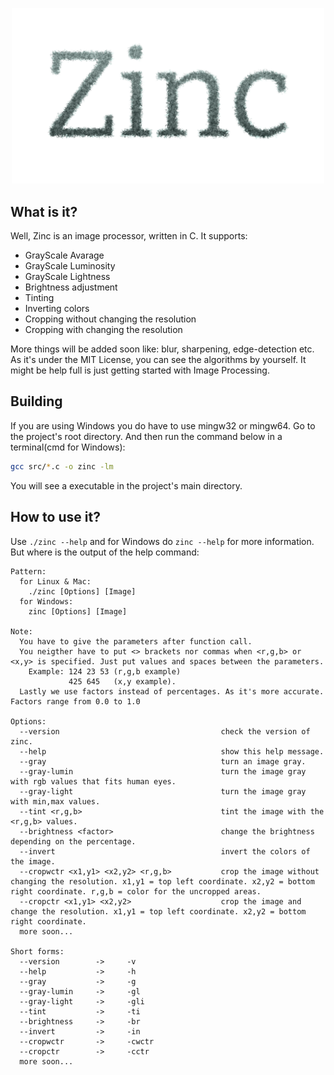 <p align="center">
  <img src="https://github.com/MubinMuhammad/Zinc/blob/master/readme_res/logo.png?raw=true" 
  alt="Zinc Logo" 
  width=500 /> 
</p>

## What is it?
Well, Zinc is an image processor, written in C. It supports:
- GrayScale Avarage
- GrayScale Luminosity 
- GrayScale Lightness
- Brightness adjustment
- Tinting
- Inverting colors
- Cropping without changing the resolution
- Cropping with changing the resolution

More things will be added soon like: blur, sharpening, edge-detection etc. As it's under the MIT License, you can see the algorithms by yourself. It might be help full is just getting started with Image Processing.

## Building
If you are using Windows you do have to use mingw32 or mingw64.
Go to the project's root directory. And then run the command below in a terminal(cmd for Windows):
```bash
gcc src/*.c -o zinc -lm
```
You will see a executable in the project's main directory.

## How to use it?
Use `./zinc --help` and for Windows do `zinc --help` for more information.
But where is the output of the help command:

```
Pattern:
  for Linux & Mac:
    ./zinc [Options] [Image]
  for Windows:
    zinc [Options] [Image]

Note:
  You have to give the parameters after function call.
  You neigther have to put <> brackets nor commas when <r,g,b> or <x,y> is specified. Just put values and spaces between the parameters.
    Example: 124 23 53 (r,g,b example)
             425 645   (x,y example).
  Lastly we use factors instead of percentages. As it's more accurate. Factors range from 0.0 to 1.0

Options:
  --version                                    check the version of zinc.
  --help                                       show this help message.
  --gray                                       turn an image gray.
  --gray-lumin                                 turn the image gray with rgb values that fits human eyes.
  --gray-light                                 turn the image gray with min,max values.
  --tint <r,g,b>                               tint the image with the <r,g,b> values.
  --brightness <factor>                        change the brightness depending on the percentage.
  --invert                                     invert the colors of the image.
  --cropwctr <x1,y1> <x2,y2> <r,g,b>           crop the image without changing the resolution. x1,y1 = top left coordinate. x2,y2 = bottom right coordinate. r,g,b = color for the uncropped areas.
  --cropctr <x1,y1> <x2,y2>                    crop the image and change the resolution. x1,y1 = top left coordinate. x2,y2 = bottom right coordinate.  
  more soon...

Short forms:
  --version        ->     -v
  --help           ->     -h
  --gray           ->     -g
  --gray-lumin     ->     -gl
  --gray-light     ->     -gli
  --tint           ->     -ti
  --brightness     ->     -br
  --invert         ->     -in
  --cropwctr       ->     -cwctr
  --cropctr        ->     -cctr
  more soon...
```
